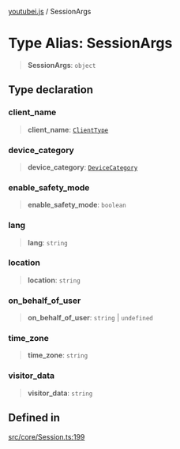 [youtubei.js](../README.md) / SessionArgs

# Type Alias: SessionArgs

> **SessionArgs**: `object`

## Type declaration

### client\_name

> **client\_name**: [`ClientType`](../enumerations/ClientType.md)

### device\_category

> **device\_category**: [`DeviceCategory`](../namespaces/Utils/type-aliases/DeviceCategory.md)

### enable\_safety\_mode

> **enable\_safety\_mode**: `boolean`

### lang

> **lang**: `string`

### location

> **location**: `string`

### on\_behalf\_of\_user

> **on\_behalf\_of\_user**: `string` \| `undefined`

### time\_zone

> **time\_zone**: `string`

### visitor\_data

> **visitor\_data**: `string`

## Defined in

[src/core/Session.ts:199](https://github.com/LuanRT/YouTube.js/blob/fc5571629eca037af7de03f4b903da6add1f300b/src/core/Session.ts#L199)
